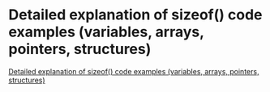 # Detailed explanation of sizeof() code examples (variables, arrays, pointers, structures)
[Detailed explanation of sizeof() code examples (variables, arrays, pointers, structures)](https://aiwithcloud.com/2022/09/19/detailed_explanation_of_sizeof_code_examples_variables_arrays_pointers_structures/)